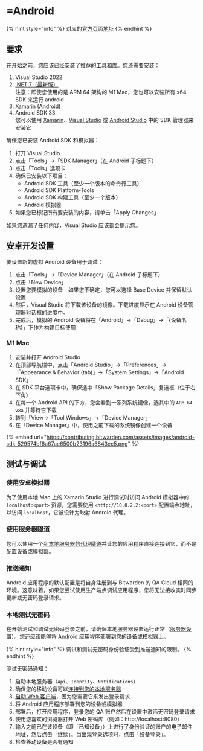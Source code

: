 # =Android

{% hint style="info" %}
对应的[官方页面地址](https://contributing.bitwarden.com/getting-started/clients/mobile/android/)
{% endhint %}

## 要求 <a href="#requirements" id="requirements"></a>

在开始之前，您应该已经安装了推荐的[工具和库](../../tools.md)。您还需要安装：

1. Visual Studio 2022
2. [.NET 7（最新版）](https://dotnet.microsoft.com/zh-cn/download/dotnet/7.0)\
   注意：即使您使用的是 ARM 64 架构的 M1 Mac，您也可以安装所有 x64 SDK 来运行 android
3. [Xamarin (Android)](https://learn.microsoft.com/zh-cn/xamarin/get-started/installation/?pivots=windows-vs2022)
4. Android SDK 33\
   您可以使用 [Xamarin](https://learn.microsoft.com/zh-cn/xamarin/get-started/installation/?pivots=macos-vs2022)、[Visual Studio](https://learn.microsoft.com/zh-cn/xamarin/android/get-started/installation/android-sdk) 或 [Android Studio](https://developer.android.com/studio/releases/platforms?hl=zh-cn) 中的 SDK 管理器来安装它

确保您已安装 Android SDK 和模拟器：

1. 打开 Visual Studio
2. 点击「Tools」->「SDK Manager」（在 Android 子标题下）
3. 点击「Tools」选项卡
4. 确保已安装以下项目：
   * Android SDK 工具（至少一个版本的命令行工具）
   * Android SDK Platform-Tools
   * Android SDK 构建工具（至少一个版本）
   * Android 模拟器
5. 如果您已标记所有要安装的内容，请单击「Apply Changes」

如果您遗漏了任何内容，Visual Studio 应该都会提示您。

## 安卓开发设置 <a href="#android-development-setup" id="android-development-setup"></a>

要设置新的虚拟 Android 设备用于调试：

1. 点击「Tools」->「Device Manager」（在 Android 子标题下）
2. 点击「New Device」
3. 设置您要模拟的设备 - 如果您不确定，您可以选择 Base Device 并保留默认设置
4. 然后，Visual Studio 将下载该设备的镜像。下载进度显示在 Android 设备管理器对话框的进度中。
5. 完成后，模拟的 Android 设备将在「Android」->「Debug」->「{设备名称}」下作为构建目标使用

### M1 Mac <a href="#m1-macs" id="m1-macs"></a>

1. 安装并打开 Android Studio
2. 在顶部导航栏中，点击「Android Studio」->「Preferences」->「Appearance & Behavior (tab)」->「System Settings」->「Android SDK」
3. 在 SDK 平台选项卡中，确保选中「Show Package Details」复选框（位于右下角）
4. 在每一个 Android API 的下方，您会看到一系列系统镜像，选其中的 `ARM 64 v8a` 并等待它下载
5. 转到「View->「Tool Windows」->「Device Manager」
6. 在「Device Manager」中，使用之前下载的系统镜像创建一个设备

{% embed url="https://contributing.bitwarden.com/assets/images/android-sdk-529574bf6a67ae6500b23196a6843ec5.png" %}

## 测试与调试 <a href="#testing-and-debugging" id="testing-and-debugging"></a>

### 使用安卓模拟器 <a href="#using-the-android-emulator" id="using-the-android-emulator"></a>

为了使用本地 Mac 上的 Xamarin Studio 进行调试时访问 Android 模拟器中的 `localhost:<port>` 资源，您需要使用 `<http://10.0.2.2:<port>` 配置端点地址，以访问 `localhost`，它被设计为映射 Android 代理。

### 使用服务器隧道 <a href="#using-server-tunneling" id="using-server-tunneling"></a>

您可以使用一个[到本地服务器的代理隧道](../../server/tunnel.md)并让您的应用程序直接连接到它，而不是配置设备或模拟器。

### 推送通知 <a href="#push-notifications" id="push-notifications"></a>

Android 应用程序的默认配置是将自身注册到与 Bitwarden 的 QA Cloud 相同的环境。这意味着，如果您尝试使用生产端点调试应用程序，您将无法接收实时同步更新或无密码登录请求。

### 本地测试无密码 <a href="#testing-passwordless-locally" id="testing-passwordless-locally"></a>

在开始测试和调试无密码登录之前，请确保本地服务器设置运行正常（[服务器设置](../../server/guide.md)）。您还应该能够将 Android 应用程序部署到您的设备或模拟器上。

{% hint style="info" %}
调试和测试无密码身份验证受到推送通知的限制。
{% endhint %}

测试无密码通知：

1. 启动本地服务器（`Api`、`Identity`、`Notifications`）
2. 确保您的移动设备可以[连接到您的本地服务器](android.md#using-server-tunneling)
3. [启动 Web 客户端](../../clients/web-vault/)，因为您需要它来发出登录请求
4. 将 Android 应用程序部署到您的设备或模拟器
5. 部署后，打开应用程序，登录您的 QA 账户然后在设置中激活无密码登录请求
6. 使用您喜欢的浏览器打开 Web 密码库（例如：http://localhost:8080）
7. 输入之前已在该设备（即「已知设备」）上进行了身份验证的账户的电子邮件地址，然后点击「继续」。当出现登录选项时，点击「设备登录」。
8. 检查移动设备是否有通知
